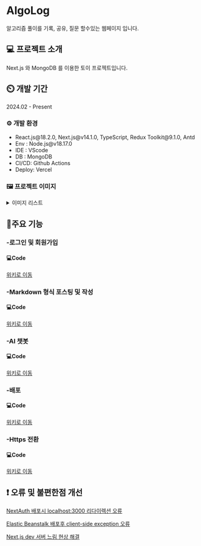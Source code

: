 # AlgoLog

알고리즘 풀이를 기록, 공유, 질문 할수있는 웹페이지 입니다.

## 💻 프로젝트 소개

Next.js 와 MongoDB 를 이용한 토이 프로젝트입니다.

## ⏲️ 개발 기간

2024.02 - Present

### ⚙️ 개발 환경

<ul>
  <li>React.js@18.2.0, Next.js@v14.1.0, TypeScript, Redux Toolkit@9.1.0, Antd</li>
  <li>Env : Node.js@v18.17.0</li>
  <li>IDE : VScode</li>
  <li>DB : MongoDB </li>
  <li>CI/CD: Github Actions</li>
  <li>Deploy: Vercel</li>
</ul>

### 🖼️ 프로젝트 이미지

<details>
  <summary>이미지 리스트</summary>

  <details>
<summary>1. 로그인 페이지</summary>
  
  ![algolog_login](https://github.com/MinjoonHK/Management_system/assets/108560916/1f004ad3-1402-4667-b172-553104b1c79c)
  
</details>

<details>
<summary>2. 회원가입 페이지</summary>
  
  ![algolog_signin](https://github.com/MinjoonHK/AlgoLog_Reboot/assets/108560916/eb80f300-373b-4f55-9b89-5b0c442f728b)
  
</details>

<details>
<summary>3. 회원가입 이메일 전송 이후</summary>
  
  ![algolog_signin](https://github.com/MinjoonHK/AlgoLog_Reboot/assets/108560916/eb80f300-373b-4f55-9b89-5b0c442f728b)
  
</details>

<details>
<summary>3. 이메일 수신 화면</summary>
  
  ![algolog_emailVerification](https://github.com/MinjoonHK/AlgoLog_Reboot/assets/108560916/d920d1b7-3c76-4199-8843-26b748c90f8b)
  
</details>

<details>
<summary>3. 대문 페이지</summary>
  
  ![algolo_mainpage](https://github.com/MinjoonHK/Management_system/assets/108560916/7ed95d6a-61b0-4af6-b694-9889a77ad4b7)
  
</details>


<details>
<summary>4. 대문 페이지(다크모드)</summary>
  
 ![algolog_mainpagedark](https://github.com/MinjoonHK/AlgoLog_Reboot/assets/108560916/da27a026-7090-4724-ad90-34dfcdcc9ca4)

  
</details>

<details>
<summary>5. 상세 페이지</summary>
  
  ![세부페이지1](https://github.com/MinjoonHK/AlgoLog_Reboot/assets/108560916/af092e9e-97bb-4698-aaa8-0073502d0bb0)
  
</details>

<details>
<summary>6. 챗봇</summary>
  
  ![algolog_ai](https://github.com/MinjoonHK/AlgoLog_Reboot/assets/108560916/1b3b2786-6bad-483b-8f1a-5e3be34836d6)
  
</details>

<details>
<summary>7. 글 작성 페이지</summary>
  
  ![algolog_글쓰기](https://github.com/MinjoonHK/AlgoLog_Reboot/assets/108560916/6ec6cff4-a3a3-49b9-9a29-7a77c9a29321)
  
</details>
  
</details>






<!--
### 🏠URL

<a href="https://algorithmlog.com">https://algorithmlog.com</a>
비용 문제로 인해 일시적인 서버 정지 상태입니다
-->
## 📌주요 기능

### -로그인 및 회원가입

#### 💻Code

<a href="https://github.com/MinjoonHK/AlgoLog_Reboot/wiki/AlgoLog-%EC%A3%BC%EC%9A%94%EA%B8%B0%EB%8A%A5-%E2%80%90-%EB%A1%9C%EA%B7%B8%EC%9D%B8-%EB%B0%8F-%ED%9A%8C%EC%9B%90%EA%B0%80%EC%9E%85">위키로 이동</a>

### -Markdown 형식 포스팅 및 작성

#### 💻Code

<a href="https://github.com/MinjoonHK/AlgoLog_Reboot/wiki/AlgoLog-%EC%A3%BC%EC%9A%94%EA%B8%B0%EB%8A%A5-%E2%80%90-MarkDown-%ED%98%95%EC%8B%9D-%ED%8F%AC%EC%8A%A4%ED%8C%85">위키로 이동</a>

### -AI 챗봇

#### 💻Code
<a href="https://github.com/MinjoonHK/AlgoLog_Reboot/wiki/AlgoLog-%EC%A3%BC%EC%9A%94%EA%B8%B0%EB%8A%A5-%E2%80%90-AI-%EC%B1%97%EB%B4%87">위키로 이동</a>

### -배포

#### 💻Code

<a href="https://github.com/MinjoonHK/AlgoLog_Reboot/wiki/AlgoLog-%EC%A3%BC%EC%9A%94%EA%B8%B0%EB%8A%A5-%E2%80%90-Elastic-Beanstalk-%EB%B0%B0%ED%8F%AC">위키로 이동</a>

### -Https 전환

#### 💻Code

<a href="https://github.com/MinjoonHK/AlgoLog_Reboot/wiki/AlgoLog-%EC%A3%BC%EC%9A%94%EA%B8%B0%EB%8A%A5-%E2%80%90-Http-%E2%80%90--Https-%EC%A0%84%ED%99%98">위키로 이동</a>


## ❗ 오류 및 불편한점 개선

<a href="https://github.com/MinjoonHK/AlgoLog_Reboot/wiki/AlgoLog-%EC%98%A4%EB%A5%98-%E2%80%90-NextAuth-%EB%B0%B0%ED%8F%AC%EC%8B%9C-oAuth-%EC%98%A4%EB%A5%98">NextAuth 배포시 localhost:3000 리다이렉션 오류</a>

<a href="https://github.com/MinjoonHK/AlgoLog_Reboot/wiki/AlgoLog-%EC%98%A4%EB%A5%98-%E2%80%90-Elastic-Beanstalk-%EB%B0%B0%ED%8F%AC%ED%9B%84-Current-Side-Exception-%EC%97%90%EB%9F%AC">Elastic Beanstalk 배포후 client-side exception 오류</a>

<a href="https://github.com/MinjoonHK/AlgoLog_Reboot/wiki/AlgoLog-%EC%98%A4%EB%A5%98-%E2%80%90-Next.js-dev-%EC%84%9C%EB%B2%84-%EB%8A%90%EB%A6%BC-%EC%98%A4%EB%A5%98">Next.js dev 서버 느림 현상 해결</a>

